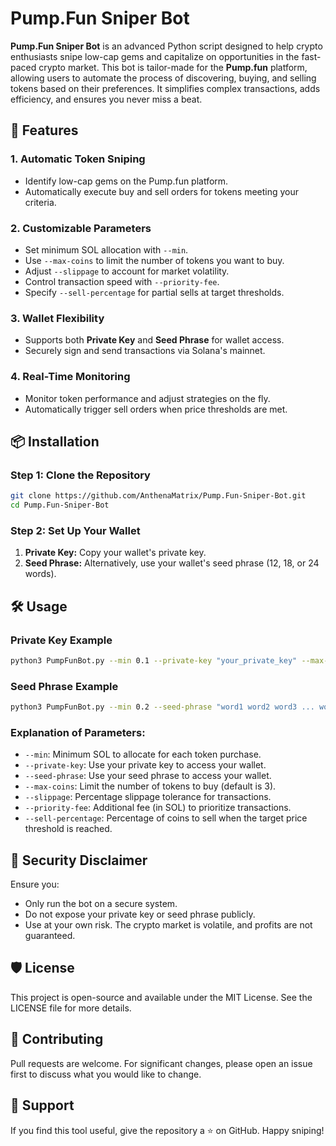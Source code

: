 # Pump.Fun Sniper Bot

**Pump.Fun Sniper Bot** is an advanced Python script designed to help crypto enthusiasts snipe low-cap gems and capitalize on opportunities in the fast-paced crypto market. This bot is tailor-made for the **Pump.fun** platform, allowing users to automate the process of discovering, buying, and selling tokens based on their preferences. It simplifies complex transactions, adds efficiency, and ensures you never miss a beat.

## 🚀 Features

### 1. **Automatic Token Sniping**
- Identify low-cap gems on the Pump.fun platform.
- Automatically execute buy and sell orders for tokens meeting your criteria.

### 2. **Customizable Parameters**
- Set minimum SOL allocation with `--min`.
- Use `--max-coins` to limit the number of tokens you want to buy.
- Adjust `--slippage` to account for market volatility.
- Control transaction speed with `--priority-fee`.
- Specify `--sell-percentage` for partial sells at target thresholds.

### 3. **Wallet Flexibility**
- Supports both **Private Key** and **Seed Phrase** for wallet access.
- Securely sign and send transactions via Solana's mainnet.

### 4. **Real-Time Monitoring**
- Monitor token performance and adjust strategies on the fly.
- Automatically trigger sell orders when price thresholds are met.

## 📦 Installation

### Step 1: Clone the Repository
```bash
git clone https://github.com/AnthenaMatrix/Pump.Fun-Sniper-Bot.git
cd Pump.Fun-Sniper-Bot
```

### Step 2: Set Up Your Wallet
1. **Private Key:** Copy your wallet's private key.
2. **Seed Phrase:** Alternatively, use your wallet's seed phrase (12, 18, or 24 words).

## 🛠️ Usage

### Private Key Example
```bash
python3 PumpFunBot.py --min 0.1 --private-key "your_private_key" --max-coins 5 --slippage 5 --priority-fee 0.002 --sell-percentage 60
```

### Seed Phrase Example
```bash
python3 PumpFunBot.py --min 0.2 --seed-phrase "word1 word2 word3 ... word12" --max-coins 3 --slippage 10 --priority-fee 0.003 --sell-percentage 50
```

### Explanation of Parameters:
- `--min`: Minimum SOL to allocate for each token purchase.
- `--private-key`: Use your private key to access your wallet.
- `--seed-phrase`: Use your seed phrase to access your wallet.
- `--max-coins`: Limit the number of tokens to buy (default is 3).
- `--slippage`: Percentage slippage tolerance for transactions.
- `--priority-fee`: Additional fee (in SOL) to prioritize transactions.
- `--sell-percentage`: Percentage of coins to sell when the target price threshold is reached.

## 🔐 Security Disclaimer
Ensure you:
- Only run the bot on a secure system.
- Do not expose your private key or seed phrase publicly.
- Use at your own risk. The crypto market is volatile, and profits are not guaranteed.

## 🛡️ License
This project is open-source and available under the MIT License. See the LICENSE file for more details.

## 🤝 Contributing
Pull requests are welcome. For significant changes, please open an issue first to discuss what you would like to change.

## 🌟 Support
If you find this tool useful, give the repository a ⭐ on GitHub. Happy sniping!

